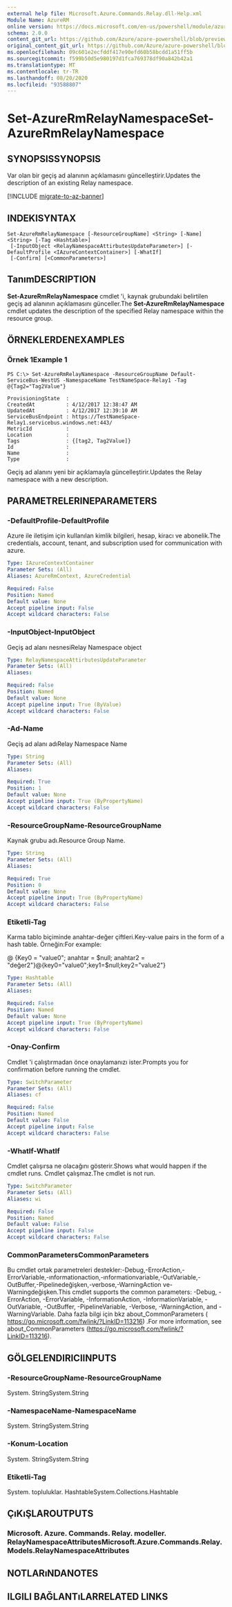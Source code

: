 ```yaml
---
external help file: Microsoft.Azure.Commands.Relay.dll-Help.xml
Module Name: AzureRM
online version: https://docs.microsoft.com/en-us/powershell/module/azurerm.relay/set-azurermrelaynamespace
schema: 2.0.0
content_git_url: https://github.com/Azure/azure-powershell/blob/preview/src/ResourceManager/Relay/Commands.Relay/help/Set-AzureRmRelayNamespace.md
original_content_git_url: https://github.com/Azure/azure-powershell/blob/preview/src/ResourceManager/Relay/Commands.Relay/help/Set-AzureRmRelayNamespace.md
ms.openlocfilehash: 09c601e2ecfddf417e90efd60b58bcdd1a51ff5b
ms.sourcegitcommit: f599b50d5e980197d1fca769378df90a842b42a1
ms.translationtype: MT
ms.contentlocale: tr-TR
ms.lasthandoff: 08/20/2020
ms.locfileid: "93588807"
---
```

# <span data-ttu-id="5be20-101">Set-AzureRmRelayNamespace</span><span class="sxs-lookup"><span data-stu-id="5be20-101">Set-AzureRmRelayNamespace</span></span>

## <span data-ttu-id="5be20-102">SYNOPSIS</span><span class="sxs-lookup"><span data-stu-id="5be20-102">SYNOPSIS</span></span>
<span data-ttu-id="5be20-103">Var olan bir geçiş ad alanının açıklamasını güncelleştirir.</span><span class="sxs-lookup"><span data-stu-id="5be20-103">Updates the description of an existing Relay namespace.</span></span>

[!INCLUDE [migrate-to-az-banner](../../includes/migrate-to-az-banner.md)]

## <span data-ttu-id="5be20-104">INDEKI</span><span class="sxs-lookup"><span data-stu-id="5be20-104">SYNTAX</span></span>

```
Set-AzureRmRelayNamespace [-ResourceGroupName] <String> [-Name] <String> [-Tag <Hashtable>]
 [-InputObject <RelayNamespaceAttirbutesUpdateParameter>] [-DefaultProfile <IAzureContextContainer>] [-WhatIf]
 [-Confirm] [<CommonParameters>]
```

## <span data-ttu-id="5be20-105">Tanım</span><span class="sxs-lookup"><span data-stu-id="5be20-105">DESCRIPTION</span></span>
<span data-ttu-id="5be20-106">**Set-AzureRmRelayNamespace** cmdlet 'i, kaynak grubundaki belirtilen geçiş ad alanının açıklamasını günceller.</span><span class="sxs-lookup"><span data-stu-id="5be20-106">The **Set-AzureRmRelayNamespace** cmdlet updates the description of the specified Relay namespace within the resource group.</span></span>

## <span data-ttu-id="5be20-107">ÖRNEKLERDEN</span><span class="sxs-lookup"><span data-stu-id="5be20-107">EXAMPLES</span></span>

### <span data-ttu-id="5be20-108">Örnek 1</span><span class="sxs-lookup"><span data-stu-id="5be20-108">Example 1</span></span>
```
PS C:\> Set-AzureRmRelayNamespace -ResourceGroupName Default-ServiceBus-WestUS -NamespaceName TestNameSpace-Relay1 -Tag @{Tag2="Tag2Value"}

ProvisioningState  :
CreatedAt          : 4/12/2017 12:38:47 AM
UpdatedAt          : 4/12/2017 12:39:10 AM
ServiceBusEndpoint : https://TestNameSpace-Relay1.servicebus.windows.net:443/
MetricId           :
Location           :
Tags               : {[tag2, Tag2Value]}
Id                 :
Name               :
Type               :
```

<span data-ttu-id="5be20-109">Geçiş ad alanını yeni bir açıklamayla güncelleştirir.</span><span class="sxs-lookup"><span data-stu-id="5be20-109">Updates the Relay namespace with a new description.</span></span>

## <span data-ttu-id="5be20-110">PARAMETRELERINE</span><span class="sxs-lookup"><span data-stu-id="5be20-110">PARAMETERS</span></span>

### <span data-ttu-id="5be20-111">-DefaultProfile</span><span class="sxs-lookup"><span data-stu-id="5be20-111">-DefaultProfile</span></span>
<span data-ttu-id="5be20-112">Azure ile iletişim için kullanılan kimlik bilgileri, hesap, kiracı ve abonelik.</span><span class="sxs-lookup"><span data-stu-id="5be20-112">The credentials, account, tenant, and subscription used for communication with azure.</span></span>

```yaml
Type: IAzureContextContainer
Parameter Sets: (All)
Aliases: AzureRmContext, AzureCredential

Required: False
Position: Named
Default value: None
Accept pipeline input: False
Accept wildcard characters: False
```

### <span data-ttu-id="5be20-113">-InputObject</span><span class="sxs-lookup"><span data-stu-id="5be20-113">-InputObject</span></span>
<span data-ttu-id="5be20-114">Geçiş ad alanı nesnesi</span><span class="sxs-lookup"><span data-stu-id="5be20-114">Relay Namespace object</span></span>

```yaml
Type: RelayNamespaceAttirbutesUpdateParameter
Parameter Sets: (All)
Aliases: 

Required: False
Position: Named
Default value: None
Accept pipeline input: True (ByValue)
Accept wildcard characters: False
```

### <span data-ttu-id="5be20-115">-Ad</span><span class="sxs-lookup"><span data-stu-id="5be20-115">-Name</span></span>
<span data-ttu-id="5be20-116">Geçiş ad alanı adı</span><span class="sxs-lookup"><span data-stu-id="5be20-116">Relay Namespace Name</span></span>

```yaml
Type: String
Parameter Sets: (All)
Aliases: 

Required: True
Position: 1
Default value: None
Accept pipeline input: True (ByPropertyName)
Accept wildcard characters: False
```

### <span data-ttu-id="5be20-117">-ResourceGroupName</span><span class="sxs-lookup"><span data-stu-id="5be20-117">-ResourceGroupName</span></span>
<span data-ttu-id="5be20-118">Kaynak grubu adı.</span><span class="sxs-lookup"><span data-stu-id="5be20-118">Resource Group Name.</span></span>

```yaml
Type: String
Parameter Sets: (All)
Aliases: 

Required: True
Position: 0
Default value: None
Accept pipeline input: True (ByPropertyName)
Accept wildcard characters: False
```

### <span data-ttu-id="5be20-119">Etiketli</span><span class="sxs-lookup"><span data-stu-id="5be20-119">-Tag</span></span>
<span data-ttu-id="5be20-120">Karma tablo biçiminde anahtar-değer çiftleri.</span><span class="sxs-lookup"><span data-stu-id="5be20-120">Key-value pairs in the form of a hash table.</span></span> <span data-ttu-id="5be20-121">Örneğin:</span><span class="sxs-lookup"><span data-stu-id="5be20-121">For example:</span></span>

<span data-ttu-id="5be20-122">@ {Key0 = "value0"; anahtar = $null; anahtar2 = "değer2"}</span><span class="sxs-lookup"><span data-stu-id="5be20-122">@{key0="value0";key1=$null;key2="value2"}</span></span>

```yaml
Type: Hashtable
Parameter Sets: (All)
Aliases: 

Required: False
Position: Named
Default value: None
Accept pipeline input: True (ByPropertyName)
Accept wildcard characters: False
```

### <span data-ttu-id="5be20-123">-Onay</span><span class="sxs-lookup"><span data-stu-id="5be20-123">-Confirm</span></span>
<span data-ttu-id="5be20-124">Cmdlet 'i çalıştırmadan önce onaylamanızı ister.</span><span class="sxs-lookup"><span data-stu-id="5be20-124">Prompts you for confirmation before running the cmdlet.</span></span>

```yaml
Type: SwitchParameter
Parameter Sets: (All)
Aliases: cf

Required: False
Position: Named
Default value: False
Accept pipeline input: False
Accept wildcard characters: False
```

### <span data-ttu-id="5be20-125">-WhatIf</span><span class="sxs-lookup"><span data-stu-id="5be20-125">-WhatIf</span></span>
<span data-ttu-id="5be20-126">Cmdlet çalışırsa ne olacağını gösterir.</span><span class="sxs-lookup"><span data-stu-id="5be20-126">Shows what would happen if the cmdlet runs.</span></span>
<span data-ttu-id="5be20-127">Cmdlet çalışmaz.</span><span class="sxs-lookup"><span data-stu-id="5be20-127">The cmdlet is not run.</span></span>

```yaml
Type: SwitchParameter
Parameter Sets: (All)
Aliases: wi

Required: False
Position: Named
Default value: False
Accept pipeline input: False
Accept wildcard characters: False
```

### <span data-ttu-id="5be20-128">CommonParameters</span><span class="sxs-lookup"><span data-stu-id="5be20-128">CommonParameters</span></span>
<span data-ttu-id="5be20-129">Bu cmdlet ortak parametreleri destekler:-Debug,-ErrorAction,-ErrorVariable,-ınformationaction,-ınformationvariable,-OutVariable,-OutBuffer,-Pipelinedeğişken,-verbose,-WarningAction ve-Warningdeğişken.</span><span class="sxs-lookup"><span data-stu-id="5be20-129">This cmdlet supports the common parameters: -Debug, -ErrorAction, -ErrorVariable, -InformationAction, -InformationVariable, -OutVariable, -OutBuffer, -PipelineVariable, -Verbose, -WarningAction, and -WarningVariable.</span></span> <span data-ttu-id="5be20-130">Daha fazla bilgi için bkz about_CommonParameters ( https://go.microsoft.com/fwlink/?LinkID=113216) .</span><span class="sxs-lookup"><span data-stu-id="5be20-130">For more information, see about_CommonParameters (https://go.microsoft.com/fwlink/?LinkID=113216).</span></span>

## <span data-ttu-id="5be20-131">GÖLGELENDIRICI</span><span class="sxs-lookup"><span data-stu-id="5be20-131">INPUTS</span></span>

### <span data-ttu-id="5be20-132">-ResourceGroupName</span><span class="sxs-lookup"><span data-stu-id="5be20-132">-ResourceGroupName</span></span>
 <span data-ttu-id="5be20-133">System. String</span><span class="sxs-lookup"><span data-stu-id="5be20-133">System.String</span></span>

### <span data-ttu-id="5be20-134">-NamespaceName</span><span class="sxs-lookup"><span data-stu-id="5be20-134">-NamespaceName</span></span>
 <span data-ttu-id="5be20-135">System. String</span><span class="sxs-lookup"><span data-stu-id="5be20-135">System.String</span></span>

### <span data-ttu-id="5be20-136">-Konum</span><span class="sxs-lookup"><span data-stu-id="5be20-136">-Location</span></span>
 <span data-ttu-id="5be20-137">System. String</span><span class="sxs-lookup"><span data-stu-id="5be20-137">System.String</span></span>

### <span data-ttu-id="5be20-138">Etiketli</span><span class="sxs-lookup"><span data-stu-id="5be20-138">-Tag</span></span>
 <span data-ttu-id="5be20-139">System. topluluklar. Hashtable</span><span class="sxs-lookup"><span data-stu-id="5be20-139">System.Collections.Hashtable</span></span>

## <span data-ttu-id="5be20-140">ÇıKıŞLAR</span><span class="sxs-lookup"><span data-stu-id="5be20-140">OUTPUTS</span></span>

### <span data-ttu-id="5be20-141">Microsoft. Azure. Commands. Relay. modeller. RelayNamespaceAttributes</span><span class="sxs-lookup"><span data-stu-id="5be20-141">Microsoft.Azure.Commands.Relay.Models.RelayNamespaceAttributes</span></span>

## <span data-ttu-id="5be20-142">NOTLARıNDA</span><span class="sxs-lookup"><span data-stu-id="5be20-142">NOTES</span></span>

## <span data-ttu-id="5be20-143">ILGILI BAĞLANTıLAR</span><span class="sxs-lookup"><span data-stu-id="5be20-143">RELATED LINKS</span></span>

